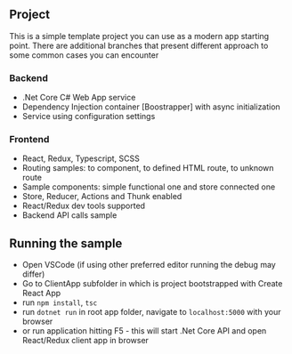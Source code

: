 ## Project

This is a simple template project you can use as a modern app starting point.
There are additional branches that present different approach to some common cases you can encounter

### Backend
* .Net Core C# Web App service
* Dependency Injection container [Boostrapper] with async initialization
* Service using configuration settings

### Frontend
* React, Redux, Typescript, SCSS
* Routing samples: to component, to defined HTML route, to unknown route
* Sample components: simple functional one and store connected one
* Store, Reducer, Actions and Thunk enabled
* React/Redux dev tools supported
* Backend API calls sample

## Running the sample

* Open VSCode (if using other preferred editor running the debug may differ)
* Go to ClientApp subfolder in which is project bootstrapped with Create React App 
* run `npm install`, `tsc`
* run `dotnet run` in root app folder, navigate to `localhost:5000` with your browser
* or run application hitting F5 - this will start .Net Core API and open React/Redux client app in browser
